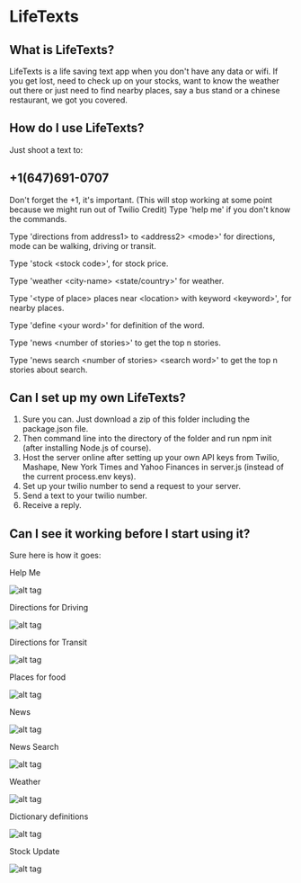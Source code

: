 LifeTexts
=========
## What is LifeTexts?
LifeTexts is a life saving text app when you don't have any data or wifi.
If you get lost, need to check up on your stocks, want to know the weather out there or just need to find nearby places, say a bus stand or a chinese restaurant, we got you covered. 
## How do I use LifeTexts?
Just shoot a text to:
## +1(647)691-0707
Don't forget the +1, it's important.
(This will stop working at some point because we might run out of Twilio Credit)
Type 'help me' if you don't know the commands.

Type 'directions from address1&gt; to &lt;address2&gt; &lt;mode&gt;' for directions, mode can be walking, driving or transit.

Type 'stock &lt;stock code&gt;', for stock price.

Type 'weather &lt;city-name&gt; &lt;state/country&gt;' for weather.

Type '&lt;type of place&gt; places near &lt;location&gt; with keyword &lt;keyword&gt;', for nearby places. 

Type 'define &lt;your word&gt;' for definition of the word.

Type 'news &lt;number of stories&gt;' to get the top n stories.

Type 'news search &lt;number of stories&gt; &lt;search word&gt;' to get the top n stories about search.
## Can I set up my own LifeTexts?
1. Sure you can. Just download a zip of this folder including the package.json file.
2. Then command line into the directory of the folder and run npm init (after installing Node.js of course).
3. Host the server online after setting up your own API keys from Twilio, Mashape, New York Times and Yahoo Finances in server.js (instead of the current process.env keys).
4. Set up your twilio number to send a request to your server.
5. Send a text to your twilio number.
6. Receive a reply.

## Can I see it working before I start using it?
Sure here is how it goes:

Help Me

![alt tag](https://raw.github.com/rahulch95/LifeTexts/gh-pages/gifs/help_me.gif)

Directions for Driving

![alt tag](https://lifetexts.herokuapp.com/gifs/directions_driving.gif)

Directions for Transit

![alt tag](https://lifetexts.herokuapp.com/gifs/directions_transit.gif)

Places for food

![alt tag](https://lifetexts.herokuapp.com/gifs/food_places.gif)

News 

![alt tag](https://lifetexts.herokuapp.com/gifs/news_1.gif)

News Search

![alt tag](https://lifetexts.herokuapp.com/gifs/news_search.gif)

Weather

![alt tag](https://lifetexts.herokuapp.com/gifs/weather.gif)

Dictionary definitions

![alt tag](https://raw.github.com/rahulch95/LifeTexts/gh-pages/gifs/define.gif)

Stock Update

![alt tag](https://raw.github.com/rahulch95/LifeTexts/gh-pages/gifs/stocks.gif)
